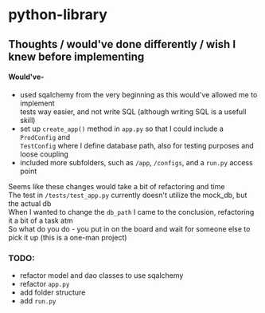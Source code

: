 # python-library

## Thoughts / would've done differently / wish I knew before implementing

#### Would've-

- used sqalchemy from the very beginning as this would've allowed me to implement </br>
  tests way easier, and not write SQL (although writing SQL is a usefull skill)
- set up `create_app()` method in `app.py` so that I could include a `ProdConfig` and </br>
  `TestConfig` where I define database path, also for testing purposes and loose coupling
- included more subfolders, such as `/app`, `/configs`, and a `run.py` access point

Seems like these changes would take a bit of refactoring and time </br>
The test in `/tests/test_app.py` currently doesn't utilize the mock_db, but the actual db </br>
When I wanted to change the `db_path` I came to the conclusion, refactoring it a bit of a task atm </br>
So what do you do - you put in on the board and wait for someone else to pick it up (this is a one-man project)

### TODO:
- refactor model and dao classes to use sqalchemy
- refactor `app.py`
- add folder structure
- add `run.py`
